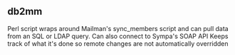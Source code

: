 ## db2mm
Perl script wraps around Mailman's sync_members script and can pull data from an SQL or LDAP query.
Can also connect to Sympa's SOAP API
Keeps track of what it's done so remote changes are not automatically overridden
